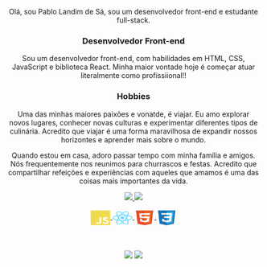 <div align="center">

Olá, sou Pablo Landim de Sá, sou um desenvolvedor front-end e estudante full-stack.
  
  
### Desenvolvedor Front-end

Sou um desenvolvedor front-end, com habilidades em HTML, CSS, JavaScript e biblioteca React. Minha maior vontade hoje é começar atuar literalmente como profissiional!!

### Hobbies 
Uma das minhas maiores paixões e vonatde, é viajar. Eu amo explorar novos lugares, conhecer novas culturas e experimentar diferentes tipos de culinária. Acredito que viajar é uma forma maravilhosa de expandir nossos horizontes e aprender mais sobre o mundo.
  
Quando estou em casa, adoro passar tempo com minha família e amigos. Nós frequentemente nos reunimos para churrascos e festas. Acredito que compartilhar refeições e experiências com aqueles que amamos é uma das coisas mais importantes da vida.

  </div>
<div align="center">
  <a href="https://github.com/PabloLSa">
  <img height="180em" src="https://github-readme-stats.vercel.app/api?username=PabloLSa&show_icons=true&theme=dracula&include_all_commits=true&count_private=true" / >
    <img height="180em" src="https://github-readme-stats.vercel.app/api/top-langs/?username=PabloLSa&layout=compact&langs_count=7&theme=dracula"/>
    <div>
  <div style="display: inline_block"><br>
    <img align="center" alt="Pablo-Js" height="30" width="40" src="https://raw.githubusercontent.com/devicons/devicon/master/icons/javascript/javascript-plain.svg">
  <img align="center" alt="Pablo-Js" height="30" width="40" src="https://raw.githubusercontent.com/devicons/devicon/master/icons/react/react-original.svg">
  <img align="center" alt="Pablo-HTML" height="30" width="40" src="https://raw.githubusercontent.com/devicons/devicon/master/icons/html5/html5-original.svg">
  <img align="center" alt="Pablo-CSS" height="30" width="40" src="https://raw.githubusercontent.com/devicons/devicon/master/icons/css3/css3-original.svg">
</div>
<br>
<h2>
<a href="https://www.linkedin.com/in/pablo-landim-de-sá-99267454" target="_blank"><img src="https://img.shields.io/badge/-LinkedIn-%230077B5?style=for-the-badge&logo=linkedin&logoColor=white" target="_blank"></a> 
    <a href = "mailto:pablolandimdesa@gmail.com"><img src="https://img.shields.io/badge/-Gmail-%23333?style=for-the-badge&logo=gmail&logoColor=white" target="_blank"></a>

</a> 
</h2>

<div>
